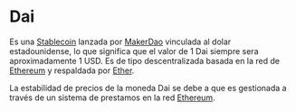 # Dai

Es una [Stablecoin] lanzada por [MakerDao] vinculada al dolar estadounidense, lo que significa que el valor de 1 Dai
siempre sera aproximadamente 1 USD. Es de tipo descentralizada basada en la red de [Ethereum] y respaldada por [Ether].

La estabilidad de precios de la moneda Dai se debe a que es gestionada a través de un sistema de prestamos en la red
[Ethereum].

[stablecoin]: /stablecoin/
[makerdao]: /makerDao/
[ethereum]: /ethereum/
[ether]: /ether/
